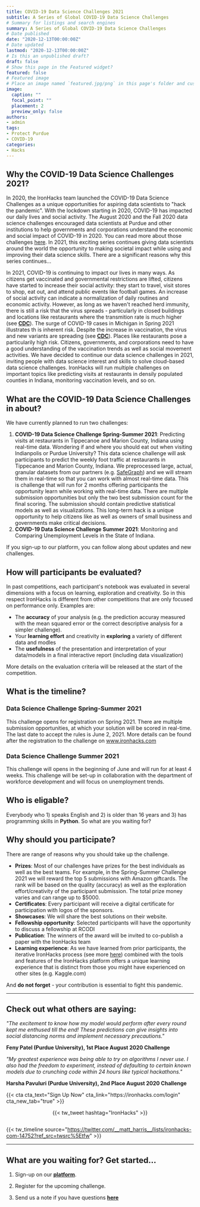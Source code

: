 ```yaml
---
title: COVID-19 Data Science Challenges 2021
subtitle: A Series of Global COVID-19 Data Science Challenges
# Summary for listings and search engines
summary: A Series of Global COVID-19 Data Science Challenges
# Date published
date: "2020-12-13T00:00:00Z"
# Date updated
lastmod: "2020-12-13T00:00:00Z"
# Is this an unpublished draft?
draft: false
# Show this page in the Featured widget?
featured: false
# Featured image
# Place an image named `featured.jpg/png` in this page's folder and customize its options here.
image:
  caption: ""
  focal_point: ""
  placement: 2
  preview_only: false
authors:
- admin
tags:
- Protect Purdue
- COVID-19
categories:
- Hacks
---
```


## **Why the COVID-19 Data Science Challenges 2021?**

In 2020, the IronHacks team launched the COVID-19 Data Science Challenges as a unique opportunities for aspiring data scientists to "hack the pandemic". With the lockdown starting in 2020, COVID-19 has impacted our daily lives and social activity. The August 2020 and the Fall 2020 data science challenges encouraged data scientists at Purdue and other institutions to help governments and corporations understand the economic and social impact of COVID-19 in 2020. You can read more about those challenges [here](https://blog.ironhacks.com/hacks/2020-10-01-protect-purdue-hack/). In 2021, this exciting series continues giving data scientists around the world the opportunity to making societal impact while using and improving their data science skills. There are a significant reasons why this series continues...

In 2021, COVID-19 is continuing to impact our lives in many ways. As citizens get vaccinated and governmental restrictions are lifted, citizens have started to increase their social activity: they start to travel, visit stores to shop, eat out, and attend public events like football games. An increase of social activity can indicate a normalization of daily routines and economic activity. However, as long as we haven't reached herd immunity, there is still a risk that the virus spreads - particularly in closed buildings and locations like restaurants where the transmition rate is much higher (see **[CDC](https://bit.ly/2UVHMCM)**). The surge of COVID-19 cases in Michigan in Spring 2021 illustrates th is inherent risk. Despite the increase in vaccination, the virus and new variants are spreading (see **[CDC](https://bit.ly/3dSFpLp)**). Places like restaurants pose a particularily high risk. Citizens, governments, and corporations need to have a good understanding of the vaccination trends as well as social movement activities. We have decided to continue our data science challenges in 2021, inviting people with data science interest and skills to solve cloud-based data science challenges. IronHacks will run multiple challenges on important topics like predicting visits at restaurants in densily populated counties in Indiana, monitoring vaccination levels, and so on. 

## **What are the COVID-19 Data Science Challenges in about?**

We have currently planned to run two challenges: 

1. **COVID-19 Data Science Challenge Spring-Summer 2021**: Predicting visits at restaurants in Tippecanoe and Marion County, Indiana using real-time data. 
Wondering if and where you should eat out when visiting Indianpolis or Purdue University? This data science challenge will ask participants to predict the weekly foot traffic at restaurants in Tippecanoe and Marion County, Indiana. We preprocessed large, actual, granular datasets from our partners (e.g. [SafeGraph](http://safegraph.com)) and we will stream them in real-time so that you can work with almost real-time data. This is challenge that will run for 2 months offering participants the opportunity learn while working with real-time data. There are multiple submission opportunities but only the two best submission count for the final scoring. The submission should contain predictive statistical models as well as visualizations. This long-term hack is a unique opportunity to help citizens like as well as owners of small business and governments make critical decisions. 
2. **COVID-19 Data Science Challenge Summer 2021**: Monitoring and Comparing Unemployment Levels in the State of Indiana. 

If you sign-up to our platform, you can follow along about updates and new challenges. 

## **How will participants be evaluated?**
In past competitions, each participant's notebook was evaluated in several dimensions with a focus on learning, exploration and creativity. So in this respect IronHacks is different from other competitions that are only focused on performance only.  Examples are:
- The **accuracy** of your analysis (e.g. the prediction accuray measured with the mean squared error or the correct descriptive analysis for a simpler challenge). 
- Your **learning effort** and creativity in **exploring** a variety of different data and modles 
- The **usefulness** of the presentation and interpretation of your data/models in a final interactive report (including data visualization)

More details on the evaluation criteria will be released at the start of the competition.

## What is the timeline?

### Data Science Challenge Spring-Summer 2021
This challenge opens for registration on Spring 2021. There are multiple submission opportunities, at which your solution will be scored in real-time. The last date to accept the rules is June 2, 2021.  More details can be found after the registration to the challenge on www.ironhacks.com 

### Data Science Challenge Summer 2021
This challenge will opens in the beginning of June and will run for at least 4 weeks. This challenge will be set-up in collaboration with the department of workforce development and will focus on unemployment trends.

## Who is eligable? 

Everybody who 1) speaks English and 2) is older than 16 years and 3) has programming skills in **Python**. So what are you waiting for? 

## Why should you participate?

There are range of reasons why you should take up the challenge. 

* **Prizes**: Most of our challenges have prizes for the best individuals as well as the best teams. For example, in the Spring-Summer Challenge 2021 we will reward the top 5 submissions with Amazon giftcards. The rank will be based on the quality (accuracy) as well as the exploration effort/creativity of the participant submission. The total prize money varies and can range up to $5000. 
* **Certificates**: Every participant will receive a digital certificate for participation with logos of the sponsors.
* **Showcases**: We will share the best solutions on their website.
* **Fellowship opportunity**: Selected participants will have the opportunity to discuss a fellowship at RCODI
* **Publication**: The winners of the award will be invited to co-publish a paper with the IronHacks team
* **Learning experience**: As we have learned from prior participants, the iterative IronHacks  process (see more [here](www.ironhacks.com)) combined with the tools and features of the IronHacks platform offers a unique learning experience that is distinct from those you might have experienced on other sites (e.g. Kaggle.com)

And **do not forget** - your contribution is essential to fight this pandemic. 

---

## Check out what others are saying: 

*"The excitement to know how my model would perform after every round kept me enthused till the end! These predictions can give insights into social distancing norms and implement necessary precautions."*

**Feny Patel (Purdue University), 1st Place August 2020 Challenge**

*"My greatest experience was being able to try on algorithms I never use. I also had the freedom to experiment, instead of defaulting to certain known models due to crunching code within 24 hours like typical hackathons."*

**Harsha Pavuluri (Purdue University), 2nd Place August 2020 Challenge**

<div class="center">
  {{< cta cta_text="Sign Up Now" cta_link="https://ironhacks.com/login" cta_new_tab="true" >}}
</div>


<div style="display:flex; justify-content: center; padding: 1em 0">
  {{< tw_tweet hashtag="IronHacks" >}}
</div>

{{< tw_timeline source="https://twitter.com/__matt_harris__/lists/ironhacks-com-14752?ref_src=twsrc%5Etfw" >}}

----

## What are you waiting for? Get started...

1. Sign-up on our **[platform](https://ironhacks.com)**.

2. Register for the upcoming challenge. 

3. Send us a note if you have questions **[here](<mailto:c562462b.groups.purdue.edu@amer.teams.ms>)**